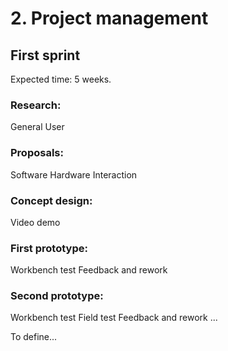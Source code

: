 # 2. Project management

## First sprint
Expected time: 5 weeks.

### Research:
General
User

### Proposals:
Software
Hardware
Interaction

### Concept design:
Video demo

### First prototype:
Workbench test
Feedback and rework

### Second prototype:
Workbench test
Field test
Feedback and rework
...

To define...
